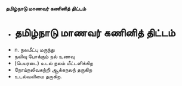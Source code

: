 **தமிழ்நாடு மாணவர் கணினித் திட்டம்**
- # தமிழ்நாடு மாணவர் கணினித் திட்டம்
- n. நலமீட்பு மருந்து
- நலிவு போக்கும் நல் உணவு
- (பெயரடை) உடல் நலம் மீட்டளிக்கிற
- நோய்நலிவகற்றி ஆக்கநலந் தருகிற
- உடல்வலிமை தருகிற.

